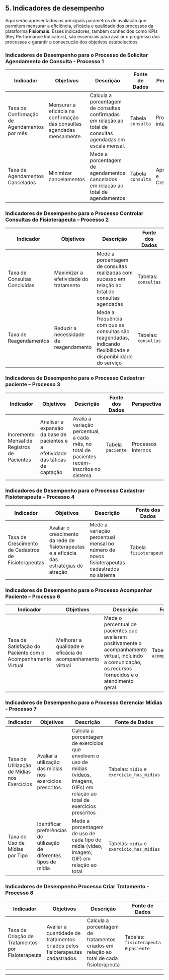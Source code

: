 ## 5. Indicadores de desempenho

<!-- _Apresente aqui os principais indicadores de desempenho e algumas metas para o processo. Atenção: as informações necessárias para gerar os indicadores devem estar contempladas no diagrama de classes e no DER. Colocar no mínimo 5 indicadores._

Perspectivas de medidas de avaliação de desempenho de processos:

* Financeira
* Cliente
* Aprendizado e Crescimento
* Processos internos

Veja o link [Heflo - Types of Process Performance Metrics](https://www.heflo.com/blog/business-management/process-performance-metrics/)

_Usar o seguinte modelo:_

| **Indicador**               | **Objetivos**                                                         | **Descrição**                                             | **Fonte dados**     | **Perspectiva**           |
| --------------------------- | --------------------------------------------------------------------- | --------------------------------------------------------- | ------------------- | ------------------------- |
| Percentual de reclamações   | Avaliar quantitativamente as reclamações                              | Percentual de reclamações em relação ao total atendimento | Tabela reclamações  | Aprendizado e Crescimento |
| Taxa de Requisições abertas | Melhorar a prestação de serviços medindo a porcentagem de requisições | Mede % de requisições atendidas na semana                 | Tabela solicitações | Processos internos        |
| Taxa de entrega de material | Manter controle sobre os materiais que estão sendo entregues          | Mede % de material entregue dentro do mês                 | Tabela Pedidos      | Clientes                  |
|                             |                                                                       |                                                           |                     |                           |

Obs.: todas as informações para gerar os indicadores devem estar no diagrama de classes e no DER. -->

Aqui serão apresentados os principais parâmetros de avaliação que permitem mensurar a eficiência, eficácia e qualidade dos processos da plataforma **Fisiomais**. Esses indicadores, também conhecidos como KPIs (Key Performance Indicators), são essenciais para avaliar o progresso dos processos e garantir a consecução dos objetivos estabelecidos. 

### Indicadores de Desempenho para o Processo de Solicitar Agendamento de Consulta - Processo 1


| **Indicador**                               | **Objetivos**                                                           | **Descrição**                                                                                               | **Fonte de Dados** | **Perspectiva**           |
| ------------------------------------------- | ----------------------------------------------------------------------- | ----------------------------------------------------------------------------------------------------------- | ------------------ | ------------------------- |
| Taxa de Confirmação de Agendamentos por mês | Mensurar a eficácia na confirmação das consultas agendadas mensalmente. | Calcula a porcentagem de consultas confirmadas em relação ao total de consultas agendadas em escala mensal. | Tabela `consulta`  | Processos internos        |
| Taxa de Agendamentos Cancelados             | Minimizar cancelamentos                                                 | Mede a porcentagem de agendamentos cancelados em relação ao total de agendamentos                           | Tabela `consulta`  | Aprendizado e Crescimento |

### Indicadores de Desempenho para o Processo Controlar Consultas do Fisioterapeuta – Processo 2

| **Indicador** | **Objetivos** | **Descrição** | **Fonte dos Dados** | **Perspectiva** |
|---------------|---------------|---------------|---------------------|-----------------|
| Taxa de Consultas Concluídas | Maximizar a efetividade do tratamento | Mede a porcentagem de consultas realizadas com sucesso em relação ao total de consultas agendadas | Tabelas: `consultas` | Perspectiva do Cliente |
| Taxa de Reagendamentos | Reduzir a necessidade de reagendamento | Mede a frequência com que as consultas são reagendadas, indicando flexibilidade e disponibilidade do serviço | Tabelas: `consultas` | Perspectiva do Cliente | 

### Indicadores de Desempenho para o Processo Cadastrar paciente – Processo 3

| **Indicador** | **Objetivos** | **Descrição** | **Fonte dos Dados** | **Perspectiva** |
|---------------|---------------|---------------|---------------------|-----------------|
| Incremento Mensal de Registros de Pacientes | Analisar a expansão da base de pacientes e a efetividade das táticas de captação | Avalia a variação percentual, a cada mês, no total de pacientes recém-inscritos no sistema | Tabela `paciente` | Processos Internos |

### Indicadores de Desempenho para o Processo Cadastrar Fisioterapeuta –  Processo 4

| **Indicador** | **Objetivos** | **Descrição** | **Fonte dos Dados** | **Perspectiva** |
|---------------|---------------|---------------|---------------------|-----------------|
| Taxa de Crescimento de Cadastros de Fisioterapeutas | Avaliar o crescimento da rede de fisioterapeutas e a eficácia das estratégias de atração | Mede a variação percentual mensal no número de novos fisioterapeutas cadastrados no sistema | Tabela `fisioterapeuta` | Processos Internos |

### Indicadores de Desempenho para o Processo Acompanhar Paciente – Processo 6

| **Indicador** | **Objetivos** | **Descrição** | **Fonte dos Dados** | **Perspectiva** |
|---------------|---------------|---------------|---------------------|-----------------|
| Taxa de Satisfação do Paciente com o Acompanhamento Virtual | Melhorar a qualidade e eficácia do acompanhamento virtual | Mede o percentual de pacientes que avaliaram positivamente o acompanhamento virtual, incluindo a comunicação, os recursos fornecidos e o atendimento geral | Tabela: `acompanhamento_virtual` | Perspectiva do Cliente |



### Indicadores de Desempenho para o Processo Gerenciar Mídias - Processo 7

| **Indicador**                               | **Objetivos**                                                       | **Descrição**                                                                                                                         | **Fonte de Dados**                        | **Perspectiva**    |
| ------------------------------------------- | ------------------------------------------------------------------- | ------------------------------------------------------------------------------------------------------------------------------------- | ----------------------------------------- | ------------------ |
| Taxa de Utilização de Mídias nos Exercícios | Avaliar a utilização das mídias nos exercícios prescritos.          | Calcula a porcentagem de exercícios que envolvem o uso de mídias (vídeos, imagens, GIFs) em relação ao total de exercícios prescritos | Tabelas: `midia` e `exercicio_has_midias` | Processos Internos |
| Taxa de Uso de Mídias por Tipo              | Identificar preferências de utilização de diferentes tipos de mídia | Mede a porcentagem de uso de cada tipo de mídia (vídeo, imagem, GIF) em relação ao total                                              | Tabelas: `midia` e `exercicio_has_midias` | Processos Internos |


### Indicadores de Desempenho Processo Criar Tratamento - Processo 8

| **Indicador**                               | **Objetivos**                                                       | **Descrição**                                                                                                                         | **Fonte de Dados**                        | **Perspectiva**    |
| ------------------------------------------- | ------------------------------------------------------------------- | ------------------------------------------------------------------------------------------------------------------------------------- | ----------------------------------------- | ------------------ |
| Taxa de Criação de Tratamentos por Fisioterapeuta | Avaliar a quantidade de tratamentos criados pelos fisioterapeutas cadastrados.          | Calcula a porcentagem de tratamentos criados em relação ao total de cada fisioterapeuta | Tabelas: `fisioterapeuta` e `paciente` | Processos Internos |





---
